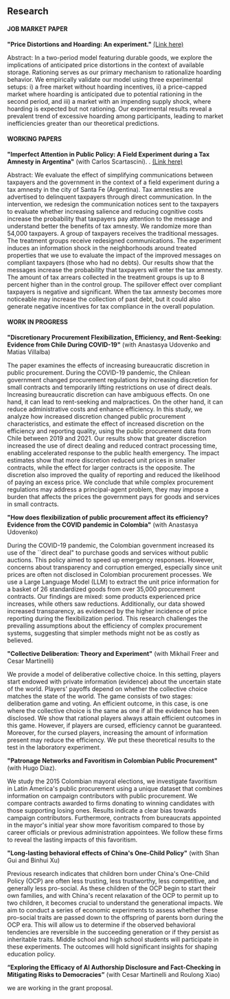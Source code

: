 ## Research

#### JOB MARKET PAPER

**"Price Distortions and Hoarding: An experiment.\"** [(Link here)](https://drive.google.com/file/d/14KfuyY0jWgYsuD6m6OXHnyTfOOa-PAyA/view?usp=drive_link)

Abstract: In a two-period model featuring durable goods, we explore the implications of anticipated price distortions in the context of available storage. Rationing serves as our primary mechanism to rationalize hoarding behavior. We empirically validate our model using three experimental setups: i) a free market without hoarding incentives, ii) a price-capped market where hoarding is anticipated due to potential rationing in the second period, and iii) a market with an impending supply shock, where hoarding is expected but not rationing. Our experimental results reveal a prevalent trend of excessive hoarding among participants, leading to market inefficiencies greater than our theoretical predictions.

#### WORKING PAPERS

**"Imperfect Attention in Public Policy: A Field Experiment during a Tax Amnesty in Argentina\"** (with Carlos Scartascini). . [(Link here)](http://dx.doi.org/10.18235/0001661)

Abstract: We evaluate the effect of simplifying communications between taxpayers and the government in the context of a field experiment during a tax amnesty in the city of Santa Fe (Argentina). Tax amnesties are advertised to delinquent taxpayers through direct communication. In the intervention, we redesign the communication notices sent to the taxpayers to evaluate whether increasing salience and reducing cognitive costs increase the probability that taxpayers pay attention to the message and understand better the benefits of tax amnesty. We randomize more than 54,000 taxpayers. A group of taxpayers receives the traditional messages. The treatment groups receive redesigned communications. The experiment induces an information shock in the neighborhoods around treated properties that we use to evaluate the impact of the improved messages on compliant taxpayers (those who had no debts). Our results show that the messages increase the probability that taxpayers will enter the tax amnesty. The amount of tax arrears collected in the treatment groups is up to 8 percent higher than in the control group. The spillover effect over compliant taxpayers is negative and significant. When the tax amnesty becomes more noticeable may increase the collection of past debt, but it could also generate negative incentives for tax compliance in the overall population.

#### WORK IN PROGRESS

**"Discretionary Procurement Flexibilization, Efficiency, and Rent-Seeking: Evidence from Chile During COVID-19"** (with Anastasya Udovenko and Matias Villalba)

The paper examines the effects of increasing bureaucratic discretion in public procurement. During the COVID-19 pandemic, the Chilean government changed procurement regulations by increasing discretion for small contracts and temporarily lifting restrictions on use of direct deals. Increasing bureaucratic discretion can have ambiguous effects. On one hand, it can lead to rent-seeking and malpractices. On the other hand, it can reduce administrative costs and enhance efficiency. In this study, we analyze how increased discretion changed public procurement characteristics, and estimate the effect of increased discretion on the efficiency and reporting quality, using the public procurement data from Chile between 2019 and 2021. Our results show that greater discretion increased the use of direct dealing and reduced contract processing time, enabling accelerated response to the public health emergency. The impact estimates show that more discretion reduced unit prices in smaller contracts, while the effect for larger contracts is the opposite. The discretion also improved the quality of reporting and reduced the likelihood of paying an excess price. We conclude that while complex procurement regulations may address a principal-agent problem, they may impose a burden that affects the prices the government pays for goods and services in small contracts.

**"How does flexibilization of public procurement affect its efficiency? Evidence from the COVID pandemic in Colombia"** (with Anastasya Udovenko)

During the COVID-19 pandemic, the Colombian government increased its use of the ``direct deal" to purchase goods and services without public auctions. This policy aimed to speed up emergency responses. However, concerns about transparency and corruption emerged, especially since unit prices are often not disclosed in Colombian procurement processes. We use a Large Language Model (LLM) to extract the unit price information for a basket of 26 standardized goods from over 35,000 procurement contracts. Our findings are mixed: some products experienced price increases, while others saw reductions. Additionally, our data showed increased transparency, as evidenced by the higher incidence of price reporting during the flexibilization period. This research challenges the prevailing assumptions about the efficiency of complex procurement systems, suggesting that simpler methods might not be as costly as believed.

**"Collective Deliberation: Theory and Experiment"** (with Mikhail Freer and Cesar Martinelli)

We provide a model of deliberative collective choice. In this setting, players start endowed with private information (evidence) about the uncertain state of the world. Players' payoffs depend on whether the collective choice matches the state of the world. The game consists of two stages: deliberation game and voting. An efficient outcome, in this case, is one where the collective choice is the same as one if all the evidence has been disclosed. We show that rational players always attain efficient outcomes in this game. However, if players are cursed, efficiency cannot be guaranteed. Moreover, for the cursed players, increasing the amount of information present may reduce the efficiency. We put these theoretical results to the test in the laboratory experiment.

**"Patronage Networks and Favoritism in Colombian Public Procurement"** (with Hugo Diaz).

We study the 2015 Colombian mayoral elections, we investigate favoritism in Latin America's public procurement using a unique dataset that combines information on campaign contributors with public procurement. We compare contracts awarded to firms donating to winning candidates with those supporting losing ones. Results indicate a clear bias towards campaign contributors. Furthermore, contracts from bureaucrats appointed in the mayor's initial year show more favoritism compared to those by career officials or previous administration appointees. We follow these firms to reveal the lasting impacts of this favoritism.

**"Long-lasting behavioral effects of China's One-Child Policy"** (with Shan Gui and Binhui Xu)

Previous research indicates that children born under China's One-Child Policy (OCP) are often less trusting, less trustworthy, less competitive, and generally less pro-social. As these children of the OCP begin to start their own families, and with China's recent relaxation of the OCP to permit up to two children, it becomes crucial to understand the generational impacts. We aim to conduct a series of economic experiments to assess whether these pro-social traits are passed down to the offspring of parents born during the OCP era. This will allow us to determine if the observed behavioral tendencies are reversible in the succeeding generation or if they persist as inheritable traits. Middle school and high school students will participate in these experiments. The outcomes will hold significant insights for shaping education policy.

**“Exploring the Efficacy of AI Authorship Disclosure and Fact-Checking in Mitigating Risks to Democracies”** (with Cesar Martinelli and Roulong Xiao)

we are working in the grant proposal.